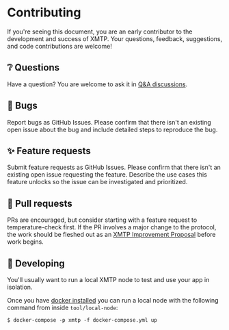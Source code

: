 # Contributing

If you're seeing this document, you are an early contributor to the development and success of XMTP. Your questions, feedback, suggestions, and code contributions are welcome!

## ❔ Questions

Have a question? You are welcome to ask it in [Q&A discussions](https://github.com/orgs/xmtp/discussions/categories/q-a).

## 🐞 Bugs

Report bugs as GitHub Issues. Please confirm that there isn't an existing open issue about the bug and include detailed steps to reproduce the bug.

## ✨ Feature requests

Submit feature requests as GitHub Issues. Please confirm that there isn't an existing open issue requesting the feature. Describe the use cases this feature unlocks so the issue can be investigated and prioritized.

## 🔀 Pull requests

PRs are encouraged, but consider starting with a feature request to temperature-check first. If the PR involves a major change to the protocol, the work should be fleshed out as an [XMTP Improvement Proposal](https://github.com/xmtp/XIPs/blob/main/XIPs/xip-0-purpose-process.md) before work begins.

## 🔧 Developing

You'll usually want to run a local XMTP node to test and use your app in isolation.

Once you have [docker installed](https://docs.docker.com/get-docker/) you can run a local node
with the following command from inside `tool/local-node`:
```
$ docker-compose -p xmtp -f docker-compose.yml up
```

